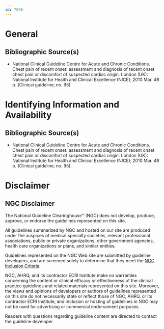 ```yaml
---
id: 7890
---
```


# General

## Bibliographic Source(s)

- National Clinical Guideline Centre for Acute and Chronic Conditions. Chest pain of recent onset: assessment and diagnosis of recent onset chest pain or discomfort of suspected cardiac origin. London (UK): National Institute for Health and Clinical Excellence (NICE); 2010 Mar. 48 p. (Clinical guideline; no. 95).

# Identifying Information and Availability

## Bibliographic Source(s)

- National Clinical Guideline Centre for Acute and Chronic Conditions. Chest pain of recent onset: assessment and diagnosis of recent onset chest pain or discomfort of suspected cardiac origin. London (UK): National Institute for Health and Clinical Excellence (NICE); 2010 Mar. 48 p. (Clinical guideline; no. 95).

# Disclaimer

## NGC Disclaimer

The National Guideline Clearinghouse™ (NGC) does not develop, produce, approve, or endorse the guidelines represented on this site.

All guidelines summarized by NGC and hosted on our site are produced under the auspices of medical specialty societies, relevant professional associations, public or private organizations, other government agencies, health care organizations or plans, and similar entities.

Guidelines represented on the NGC Web site are submitted by guideline developers, and are screened solely to determine that they meet the [NGC Inclusion Criteria](/help-and-about/summaries/inclusion-criteria).

NGC, AHRQ, and its contractor ECRI Institute make no warranties concerning the content or clinical efficacy or effectiveness of the clinical practice guidelines and related materials represented on this site. Moreover, the views and opinions of developers or authors of guidelines represented on this site do not necessarily state or reflect those of NGC, AHRQ, or its contractor ECRI Institute, and inclusion or hosting of guidelines in NGC may not be used for advertising or commercial endorsement purposes.

Readers with questions regarding guideline content are directed to contact the guideline developer.

